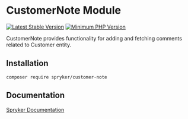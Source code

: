 # CustomerNote Module
[![Latest Stable Version](https://poser.pugx.org/spryker/customer-note/v/stable.svg)](https://packagist.org/packages/spryker/customer-note)
[![Minimum PHP Version](https://img.shields.io/badge/php-%3E%3D%208.1-8892BF.svg)](https://php.net/)

CustomerNote provides functionality for adding and fetching comments related to Customer entity.

## Installation

```
composer require spryker/customer-note
```

## Documentation

[Spryker Documentation](https://docs.spryker.com)
